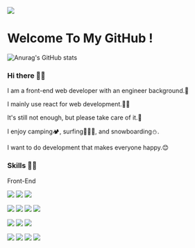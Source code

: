 <a href="https://instagram.com/seo.devv" target="_blank"><img src="https://img.shields.io/badge/Instagram-E4405F?style=flat-square&logo=Intagram&logoColor=white"/></a>
# Welcome To My GitHub !
![Anurag's GitHub stats](https://github-readme-stats.vercel.app/api?username=seodevv&show_icons=true&theme=radical)

### Hi there 🖐🏻
<p>I am a front-end web developer with an engineer background.🚀</p>
<p>I mainly use react for web development.💪🏻</p>

<p>It's still not enough, but please take care of it.🫡</p>

<p>I enjoy camping🏕️, surfing🏄🏻‍♂️, and snowboarding⛄.</p>
<p>I want to do development that makes everyone happy.😊</p>

### Skills 💪🏻
Front-End
<p>
  <img src="https://img.shields.io/badge/HTML5-E34F26?style=flat-square&logo=HTML5&logoColor=white"/>
  <img src="https://img.shields.io/badge/CSS3-1572B6?style=flat-square&logo=CSS3&logoColor=white"/>
  <img src="https://img.shields.io/badge/javascript-F7DF1E?style=flat-square&logo=javascript&logoColor=white"/>
</p>
<p>
  <img src="https://img.shields.io/badge/typescript-3178C6?style=flat-square&logo=typescript&logoColor=white"/>
  <img src="https://img.shields.io/badge/sass-CC6699?style=flat-square&logo=sass&logoColor=white"/>
  <img src="https://img.shields.io/badge/React-61DAFB?style=flat-square&logo=React&logoColor=white"/>
  <img src="https://img.shields.io/badge/reactquery-FF4154?style=flat-square&logo=reactquery&logoColor=white"/>
</p>
<p>
  <img src="https://img.shields.io/badge/redux-764ABC?style=flat-square&logo=redux&logoColor=white"/>
  <img src="https://img.shields.io/badge/reduxsaga-999999?style=flat-square&logo=reduxsaga&logoColor=white"/>
  <img src="https://img.shields.io/badge/jquery-0769ad?style=flat-square&logo=jquery&logoColor=white"/>
</p>
<p>
  <img src="https://img.shields.io/badge/bootstrap-7952B3?style=flat-square&logo=bootstrap&logoColor=white"/>
  <img src="https://img.shields.io/badge/mui-007fff?style=flat-square&logo=mui&logoColor=white"/>
  <img src="https://img.shields.io/badge/tailwindcss-06b6d4?style=flat-square&logo=tailwindcss&logoColor=white"/>
  <img src="https://img.shields.io/badge/fontawesome-528dd7?style=flat-square&logo=fontawesome&logoColor=white"/>
</p>

